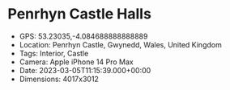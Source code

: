 # Penrhyn Castle Halls

- GPS: 53.23035,-4.084688888888889
- Location: Penrhyn Castle, Gwynedd, Wales, United Kingdom
- Tags: Interior, Castle
- Camera: Apple iPhone 14 Pro Max
- Date: 2023-03-05T11:15:39.000+00:00
- Dimensions: 4017x3012
